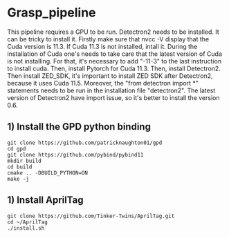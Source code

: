 # Grasp_pipeline
<a name="Install the GPD python binding"></a>
This pipeline requires a GPU to be run. Detectron2 needs to be installed. It can be tricky to install it. Firstly make sure that nvcc -V display that the Cuda version is 11.3. If Cuda 11.3 is not installed, intall it. During the installation of Cuda one's needs to take care that the latest version of Cuda is not installing. For that, it's necessary to add "-11-3" to the last instruction to install cuda. Then, install Pytorch for Cuda 11.3. Then, install Detectron2. Then install ZED_SDK, it's important to install ZED SDK after Detectron2, because it uses Cuda 11.5. Moreover, the "from detectron import *" statements needs to be run in the installation file "detectron2". The latest version of Detectron2 have import issue, so it's better to install the version 0.6.
## 1) Install the GPD python binding
```
git clone https://github.com/patricknaughton01/gpd  
cd gpd
git clone https://github.com/pybind/pybind11
mkdir build
cd build
cmake .. -DBUILD_PYTHON=ON
make -j
```
<a name="Install AprilTag"></a>
## 1) Install AprilTag
```
git clone https://github.com/Tinker-Twins/AprilTag.git
cd ~/AprilTag
./install.sh
```
